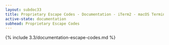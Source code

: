 ```yaml
---
layout: subdoc33
title: Proprietary Escape Codes - Documentation - iTerm2 - macOS Terminal Replacement
active-state: documentation
subhead: Proprietary Escape Codes
---
```

{% include 3.3/documentation-escape-codes.md %}
